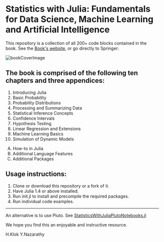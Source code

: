 # Statistics with Julia: Fundamentals for Data Science, Machine Learning and Artificial Intelligence


This repository is a collection of all 200+ code blocks contained in the book. See the [Book's website](https://statisticswithjulia.org/index.html), or go directly to Springer:

![bookCoverImage](https://statisticswithjulia.org/img/book1Cover.png])

## The book is comprised of the following ten chapters and three appendices:

1. Introducing Julia
2. Basic Probability
3. Probability Distributions
4. Processing and Summarizing Data
5. Statistical Inference Concepts
6. Confidence Intervals
7. Hypothesis Testing
8. Linear Regression and Extensions
9. Machine Learning Basics
10. Simulation of Dynamic Models

<ol type="A">
	<li> How-to in Julia</li>
	<li>Additional Language Features</li>
	<li>Additional Packages</li>
</ol>

## Usage instructions:

1. Clone or download this repository or a fork of it.
1. Have Julia 1.4 or above installed.
1. Run init.jl to install and precompile the required packages.
1. Run individual code examples.

---

An alternative is to use Pluto. See [StatisticsWithJuliaPlutoNotebooks.jl](https://github.com/StatisticalRethinkingJulia/StatisticsWithJuliaPlutoNotebooks.jl)

We hope you find this an enjoyable and instructive resource.

H.Klok
Y.Nazarathy
